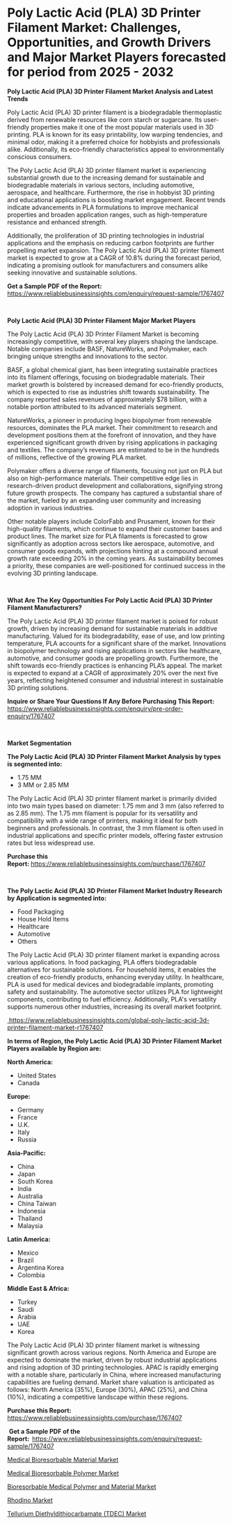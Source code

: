 <p><h1>Poly Lactic Acid (PLA) 3D Printer Filament Market: Challenges, Opportunities, and Growth Drivers and Major Market Players forecasted for period from 2025 - 2032</h1></p><p><strong>Poly Lactic Acid (PLA) 3D Printer Filament Market Analysis and Latest Trends</strong></p>
<p><p>Poly Lactic Acid (PLA) 3D printer filament is a biodegradable thermoplastic derived from renewable resources like corn starch or sugarcane. Its user-friendly properties make it one of the most popular materials used in 3D printing. PLA is known for its easy printability, low warping tendencies, and minimal odor, making it a preferred choice for hobbyists and professionals alike. Additionally, its eco-friendly characteristics appeal to environmentally conscious consumers.</p><p>The Poly Lactic Acid (PLA) 3D printer filament market is experiencing substantial growth due to the increasing demand for sustainable and biodegradable materials in various sectors, including automotive, aerospace, and healthcare. Furthermore, the rise in hobbyist 3D printing and educational applications is boosting market engagement. Recent trends indicate advancements in PLA formulations to improve mechanical properties and broaden application ranges, such as high-temperature resistance and enhanced strength.</p><p>Additionally, the proliferation of 3D printing technologies in industrial applications and the emphasis on reducing carbon footprints are further propelling market expansion. The Poly Lactic Acid (PLA) 3D printer filament market is expected to grow at a CAGR of 10.8% during the forecast period, indicating a promising outlook for manufacturers and consumers alike seeking innovative and sustainable solutions.</p></p>
<p><strong>Get a Sample PDF of the Report:&nbsp;</strong> <a href="https://www.reliablebusinessinsights.com/enquiry/request-sample/1767407?utm_campaign=1119&utm_medium=2&utm_source=Github&utm_content=ia&utm_term=02022025&utm_id=poly-lactic-acid-pla-3d-printer-filament">https://www.reliablebusinessinsights.com/enquiry/request-sample/1767407</a></p>
<p>&nbsp;</p>
<p><strong>Poly Lactic Acid (PLA) 3D Printer Filament Major Market Players</strong></p>
<p><p>The Poly Lactic Acid (PLA) 3D Printer Filament Market is becoming increasingly competitive, with several key players shaping the landscape. Notable companies include BASF, NatureWorks, and Polymaker, each bringing unique strengths and innovations to the sector.</p><p>BASF, a global chemical giant, has been integrating sustainable practices into its filament offerings, focusing on biodegradable materials. Their market growth is bolstered by increased demand for eco-friendly products, which is expected to rise as industries shift towards sustainability. The company reported sales revenues of approximately $78 billion, with a notable portion attributed to its advanced materials segment.</p><p>NatureWorks, a pioneer in producing Ingeo biopolymer from renewable resources, dominates the PLA market. Their commitment to research and development positions them at the forefront of innovation, and they have experienced significant growth driven by rising applications in packaging and textiles. The company’s revenues are estimated to be in the hundreds of millions, reflective of the growing PLA market.</p><p>Polymaker offers a diverse range of filaments, focusing not just on PLA but also on high-performance materials. Their competitive edge lies in research-driven product development and collaborations, signifying strong future growth prospects. The company has captured a substantial share of the market, fueled by an expanding user community and increasing adoption in various industries.</p><p>Other notable players include ColorFabb and Prusament, known for their high-quality filaments, which continue to expand their customer bases and product lines. The market size for PLA filaments is forecasted to grow significantly as adoption across sectors like aerospace, automotive, and consumer goods expands, with projections hinting at a compound annual growth rate exceeding 20% in the coming years. As sustainability becomes a priority, these companies are well-positioned for continued success in the evolving 3D printing landscape.</p></p>
<p>&nbsp;</p>
<p><strong>What Are The Key Opportunities For Poly Lactic Acid (PLA) 3D Printer Filament Manufacturers?</strong></p>
<p><p>The Poly Lactic Acid (PLA) 3D printer filament market is poised for robust growth, driven by increasing demand for sustainable materials in additive manufacturing. Valued for its biodegradability, ease of use, and low printing temperature, PLA accounts for a significant share of the market. Innovations in biopolymer technology and rising applications in sectors like healthcare, automotive, and consumer goods are propelling growth. Furthermore, the shift towards eco-friendly practices is enhancing PLA’s appeal. The market is expected to expand at a CAGR of approximately 20% over the next five years, reflecting heightened consumer and industrial interest in sustainable 3D printing solutions.</p></p>
<p><strong>Inquire or Share Your Questions If Any Before Purchasing This Report:</strong> <a href="https://www.reliablebusinessinsights.com/enquiry/pre-order-enquiry/1767407?utm_campaign=1119&utm_medium=2&utm_source=Github&utm_content=ia&utm_term=02022025&utm_id=poly-lactic-acid-pla-3d-printer-filament">https://www.reliablebusinessinsights.com/enquiry/pre-order-enquiry/1767407</a></p>
<p>&nbsp;</p>
<p><strong>Market Segmentation</strong></p>
<p><strong>The Poly Lactic Acid (PLA) 3D Printer Filament Market Analysis by types is segmented into:</strong></p>
<p><ul><li>1.75 MM</li><li>3 MM or 2.85 MM</li></ul></p>
<p><p>The Poly Lactic Acid (PLA) 3D printer filament market is primarily divided into two main types based on diameter: 1.75 mm and 3 mm (also referred to as 2.85 mm). The 1.75 mm filament is popular for its versatility and compatibility with a wide range of printers, making it ideal for both beginners and professionals. In contrast, the 3 mm filament is often used in industrial applications and specific printer models, offering faster extrusion rates but less widespread use.</p></p>
<p><strong>Purchase this Report:&nbsp;</strong><a href="https://www.reliablebusinessinsights.com/purchase/1767407?utm_campaign=1119&utm_medium=2&utm_source=Github&utm_content=ia&utm_term=02022025&utm_id=poly-lactic-acid-pla-3d-printer-filament">https://www.reliablebusinessinsights.com/purchase/1767407</a></p>
<p>&nbsp;</p>
<p><strong>The Poly Lactic Acid (PLA) 3D Printer Filament Market Industry Research by Application is segmented into:</strong></p>
<p><ul><li>Food Packaging</li><li>House Hold Items</li><li>Healthcare</li><li>Automotive</li><li>Others</li></ul></p>
<p><p>The Poly Lactic Acid (PLA) 3D printer filament market is expanding across various applications. In food packaging, PLA offers biodegradable alternatives for sustainable solutions. For household items, it enables the creation of eco-friendly products, enhancing everyday utility. In healthcare, PLA is used for medical devices and biodegradable implants, promoting safety and sustainability. The automotive sector utilizes PLA for lightweight components, contributing to fuel efficiency. Additionally, PLA's versatility supports numerous other industries, increasing its overall market footprint.</p></p>
<p><a href="https://www.reliablebusinessinsights.com/global-poly-lactic-acid-3d-printer-filament-market-r1767407?utm_campaign=1119&utm_medium=2&utm_source=Github&utm_content=ia&utm_term=02022025&utm_id=poly-lactic-acid-pla-3d-printer-filament">&nbsp;https://www.reliablebusinessinsights.com/global-poly-lactic-acid-3d-printer-filament-market-r1767407</a></p>
<p><strong>In terms of Region, the Poly Lactic Acid (PLA) 3D Printer Filament Market Players available by Region are:</strong></p>
<p>
    <p> <strong> North America: </strong>
        <ul>
            <li>United States</li>
            <li>Canada</li>
        </ul>
        </p> 
    <p> <strong> Europe: </strong>
        <ul>
            <li>Germany</li>
            <li>France</li>
            <li>U.K.</li>
            <li>Italy</li>
            <li>Russia</li>
        </ul>
        </p> 
    <p> <strong> Asia-Pacific: </strong>
        <ul>
            <li>China</li>
            <li>Japan</li>
            <li>South Korea</li>
            <li>India</li>
            <li>Australia</li>
            <li>China Taiwan</li>
            <li>Indonesia</li>
            <li>Thailand</li>
            <li>Malaysia</li>
        </ul>
        </p> 
    <p> <strong> Latin America: </strong>
        <ul>
            <li>Mexico</li>
            <li>Brazil</li>
            <li>Argentina Korea</li>
            <li>Colombia</li>
        </ul>
        </p> 
    <p> <strong> Middle East & Africa: </strong>
        <ul>
            <li>Turkey</li>
            <li>Saudi</li>
            <li>Arabia</li>
            <li>UAE</li>
            <li>Korea</li>
        </ul>
    </p>
    </p>
<p><p>The Poly Lactic Acid (PLA) 3D printer filament market is witnessing significant growth across various regions. North America and Europe are expected to dominate the market, driven by robust industrial applications and rising adoption of 3D printing technologies. APAC is rapidly emerging with a notable share, particularly in China, where increased manufacturing capabilities are fueling demand. Market share valuation is anticipated as follows: North America (35%), Europe (30%), APAC (25%), and China (10%), indicating a competitive landscape within these regions.</p></p>
<p><strong>Purchase this Report: </strong><a href="https://www.reliablebusinessinsights.com/purchase/1767407?utm_campaign=1119&utm_medium=2&utm_source=Github&utm_content=ia&utm_term=02022025&utm_id=poly-lactic-acid-pla-3d-printer-filament">https://www.reliablebusinessinsights.com/purchase/1767407</a></p>
<p>&nbsp;<strong>Get a Sample PDF of the Report:&nbsp;&nbsp;</strong><a href="https://www.reliablebusinessinsights.com/enquiry/request-sample/1767407?utm_campaign=1119&utm_medium=2&utm_source=Github&utm_content=ia&utm_term=02022025&utm_id=poly-lactic-acid-pla-3d-printer-filament">https://www.reliablebusinessinsights.com/enquiry/request-sample/1767407</a></p>
<p><strong></strong></p>
<p><p><a href="https://github.com/balapopepi/Market-Research-Report-List-1/blob/main/medical-bioresorbable-material-market.md?utm_campaign=1119&utm_medium=2&utm_source=Github&utm_content=ia&utm_term=02022025&utm_id=poly-lactic-acid-pla-3d-printer-filament">Medical Bioresorbable Material Market</a></p><p><a href="https://github.com/lynlynyusay/Market-Research-Report-List-1/blob/main/medical-bioresorbable-polymer-market.md?utm_campaign=1119&utm_medium=2&utm_source=Github&utm_content=ia&utm_term=02022025&utm_id=poly-lactic-acid-pla-3d-printer-filament">Medical Bioresorbable Polymer Market</a></p><p><a href="https://github.com/namvartiffer/Market-Research-Report-List-1/blob/main/bioresorbable-medical-polymer-and-material-market.md?utm_campaign=1119&utm_medium=2&utm_source=Github&utm_content=ia&utm_term=02022025&utm_id=poly-lactic-acid-pla-3d-printer-filament">Bioresorbable Medical Polymer and Material Market</a></p><p><a href="https://github.com/tashipmhuiri/Market-Research-Report-List-1/blob/main/rhodino-market.md?utm_campaign=1119&utm_medium=2&utm_source=Github&utm_content=ia&utm_term=02022025&utm_id=poly-lactic-acid-pla-3d-printer-filament">Rhodino Market</a></p><p><a href="https://github.com/akrachveslov/Market-Research-Report-List-1/blob/main/tellurium-diethyldithiocarbamate-tdec-market.md?utm_campaign=1119&utm_medium=2&utm_source=Github&utm_content=ia&utm_term=02022025&utm_id=poly-lactic-acid-pla-3d-printer-filament">Tellurium Diethyldithiocarbamate (TDEC) Market</a></p></p>